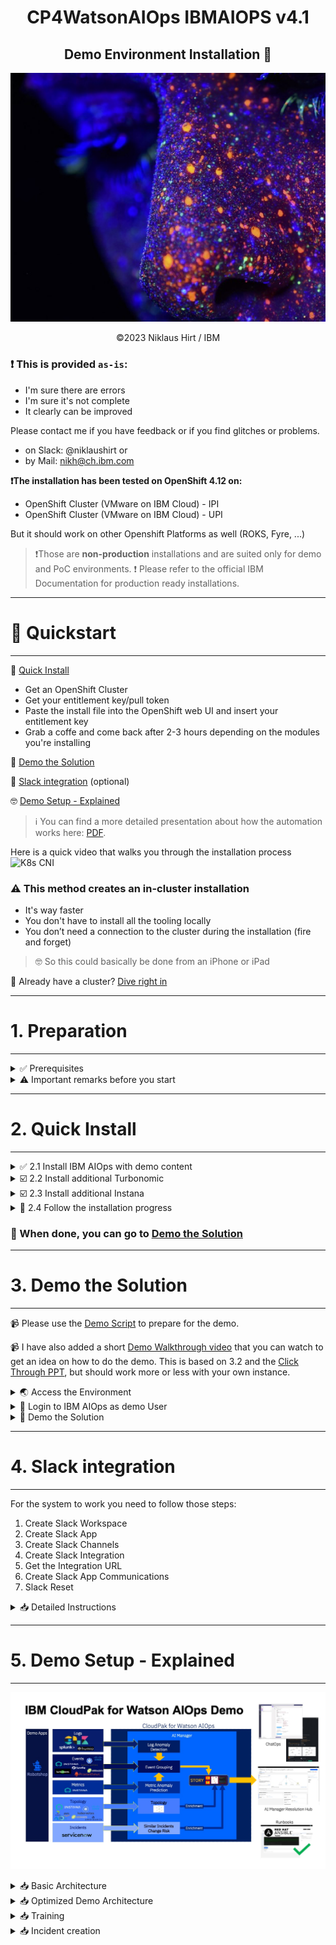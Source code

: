 <center> <h1>CP4WatsonAIOps IBMAIOPS v4.1</h1> </center>
<center> <h2>Demo Environment Installation 🚀</h2> </center>

![K8s CNI](./doc/pics/front.png)


<center> ©2023 Niklaus Hirt / IBM </center>


<div style="page-break-after: always;"></div>


### ❗ This is provided `as-is`:

* I'm sure there are errors
* I'm sure it's not complete
* It clearly can be improved


Please contact me if you have feedback or if you find glitches or problems.

- on Slack: @niklaushirt or
- by Mail: nikh@ch.ibm.com


**❗The installation has been tested on OpenShift 4.12 on:**

- OpenShift Cluster (VMware on IBM Cloud) - IPI
- OpenShift Cluster (VMware on IBM Cloud) - UPI

But it should work on other Openshift Platforms as well (ROKS, Fyre, ...)



> ❗Those are **non-production** installations and are suited only for demo and PoC environments. ❗
> Please refer to the official IBM Documentation for production ready installations.

<div style="page-break-after: always;"></div>

---------------------------------------------------------------
# 🚀 Quickstart
---------------------------------------------------------------


🐥 [Quick Install](#1-preparation)

* Get an OpenShift Cluster
* Get your entitlement key/pull token
* Paste the install file into the OpenShift web UI and insert your entitlement key
* Grab a coffe and come back after 2-3 hours depending on the modules you're installing

🚀 [Demo the Solution](#3-demo-the-solution)

📱 [Slack integration](#4-slack-integration) (optional)

🤓 [Demo Setup - Explained](#5-demo-setup---explained)


> ℹ️ You can find a more detailed presentation about how the automation works here: [PDF](https://ibm.box.com/s/gx0tcubl9k4phvdsrffd7taragrmvz02).
> 



Here is a quick video that walks you through the installation process
![K8s CNI](./doc/pics/JOB_INSTALL.gif)


### ⚠️ **This method creates an in-cluster installation**

- It's way faster
- You don't have to install all the tooling locally
- You don’t need a connection to the cluster during the installation (fire and forget)



> 🤓 So this could basically be done from an iPhone or iPad	

🚀 Already have a cluster? [Dive right in](#-21-install-ai-manager-with-demo-content-turbonomic-and-instana)



<div style="page-break-after: always;"></div>


---------------------------------------------------------------
# 1. Preparation
---------------------------------------------------------------


 

<div style="page-break-after: always;"></div>

<details>
<summary>✅ Prerequisites</summary>

## 1.1 Prerequisites 

### 1.1.1 OpenShift requirements 

I installed the demo in a Techzone environment.

You'll need:

- ROKS 4.12
- 5x worker nodes with **32 CPU / 128 GB**  ❗


You **might** get away with less if you don't install some components (Event Manager, ELK, Turbonomic,...) but no guarantee.



### 1.1.2 Get an OpenShift Cluster (IBMers and IBM Partners only)


IBMers and Partners can get a temporary cluster from [**Techzone**](https://techzone.ibm.com/collection/tech-zone-certified-base-images).


1. Select `OpenShift Cluster (VMware on IBM Cloud) - IPI - Public` Openshift that you want to use above

1. Create a cluster for `Practice/Self Education` or `Test` if you don't have an Opportunity Number

1. Select your preferred Geograpy

  ![K8s CNI](./doc/pics/roks01.png)

1. Select the maximum end date that fits your needs (you can extend the duration once after creation)

	![K8s CNI](./doc/pics/roks03.png)

1. Select Openshift Storage

   - Storage OCS/ODF Size: **5TiB** - This is important as with the 500MiB option your installation will run out of space rapidly.

   - OpenShift Version: **4.12**

	![K8s CNI](./doc/pics/roks02.png)

1. Select the Cluster Size

	- Worker node count: **5**
	- Flavour: **32 vCPU X 128 GB** ❗ 

	> ❗ If you want to install IBM AIOps, Trubonomic and Instana please select **32 vCPU X 128 GB** 

	![K8s CNI](./doc/pics/roks04.png)

1. Click `Submit`
1. Once the cluster is provisioned, don't forget to extend it to 8 days if needed.


### 1.1.3 Get the IBMAIOPS installation token (registry pull token) 

You can get the installation (registry pull token) token from [https://myibm.ibm.com/products-services/containerlibrary](https://myibm.ibm.com/products-services/containerlibrary).

This allows the IBMAIOPS images to be pulled from the IBM Container Registry.

<div style="page-break-after: always;"></div>

</details>
<details>
<summary>⚠️ Important remarks before you start</summary>

## ⚠️⚠️ 1.2 Important remarks before you start ⚠️⚠️

Those are remarks to feedback and problem reports I got from the field.

Those scripts have been tested thoroughly on different environments and have proven to be VERY reliable.

If you think that you hit a problem:

* Make sure that you have provisioned a cluster with **5 worker nodes with 32 CPU and 128 GB** each (`b3c.16x64` - it's easy to select the wrong size). If you have Pods in `0/0` state verify the `Events`. If you get `Not enough CPU` then delete the cluster and provision the correct size.
* If you want to install IBM AIOps, Turbonomic and Instana please select **5 worker nodes with 32 CPU and 128 GB**
* The complete installation takes about 2.5 to 8 hours depending on your region where and how you deployed ROKS to (see above).
* If you see Pods in `CrashLoop` or other error states, try to wait it out (this can be due to dependencies on other componenets that are not ready yet). Chances are that the deployment will eventually go through. If after 8h you are still stuck, ping me.
* **Select and use ONLY ONE of the scripts** below, depending on which components you want to install.




### ❗ So simply put be patient and make sure you have the correct size of cluster provisioned!

<div style="page-break-after: always;"></div>

</details>


---------------------------------------------------------------
# 2. Quick Install
---------------------------------------------------------------


<details>
<summary>✅ 2.1 Install IBM AIOps with demo content</summary>


You get IBM AIOps installed and pre-trained in one simple script.

🚀 Ready to go.



![K8s CNI](./doc/pics/install01.png)

1. In the the OCP Web UI click on the `+` sign in the right upper corner
1. Copy and paste the content from [this file](./Quick_Install/00_INSTALL_IBM_AIOPS.yaml)
3. Replace `<REGISTRY_TOKEN>` at the top of the file with your pull token from step 1.1.3 (the Entitlement key from https://myibm.ibm.com)
3. Click `Save`

> ℹ️❗ If you get a ClusterRoleBinding already exists, just ignore it




This installation cocntains:

> - **IBM AIOps**
> 	- IBM Operator
> 	- IBM AIOps Instance
> - **IBM AIOps Demo Content**
>    - **OpenLDAP** & Register with IBM AIOps
>    - **AWX** (Open Source Ansible Tower) with preloaded Playbooks
>    - **AI Models** - Load and Train 
>      - Create Training Definitions (TG, LAD, CR, SI. Turn off RSA) 
>      - Create Training Data (LAD, SNOW) 
>      - Train Models (TG, LAD, CR, SI) 
>    - **Topology**
>      - RobotShop Demo App
>      - SockShop Demo App
>      - ACME Air Demo App
>      - Create K8s Observer
>      - Create ASM merge rules
>      - Load Overlay Topology
>      - Create IBM AIOps Application
>    - **Misc**
> 	   - Creates valid certificate for Ingress (Slack) 
> 	   - External Routes (Flink, Topology, ...)
> 	   - Disables ASM Service match rule 
> 	   - Create Policy Creation for Stories and Runbooks 
> 	   - Demo Service Account 
> 

<div style="page-break-after: always;"></div>

</details>
<details>
<summary>☑️ 2.2 Install additional Turbonomic</summary>


You get all the IBMAIOPS components installed and pre-trained in one simple script.
Ready to go.



![K8s CNI](./doc/pics/install01.png)

1. In the the OCP Web UI click on the `+` sign in the right upper corner
1. Copy and paste the content from [this file](./Quick_Install/00_INSTALL_IBM_AIOPS.yaml)
1. Adap the installation configuration to enable Turbonomic (set `install` to `true`)

	```yaml
      - name: ibm-aiops-turbonomic
        kind: Turbonomic
        install: true
	
	```
5. Replace the TURBO_LICENSE `NONE` at the top of the file with your Turbonomic license if you have one
3. Replace `<REGISTRY_TOKEN>` at the end of the file with your pull token from step 1.1.3 (the Entitlement key from https://myibm.ibm.com)
5. Click `Save`

> ℹ️❗ If you get a ClusterRoleBinding already exists, just ignore it


This installation adds:


> - **Turbonomic**
> - **Turbonomic Demo Content**
> 		- Demo User
> 		- RobotShop Demo App with synthetic metric
> 		- Instana target (if Instana is installed - you have to enter the API Token Manually)
> 		- Groups for vCenter and RobotShop
> 		- Groups for licensing
> 		- Resource Hogs

<div style="page-break-after: always;"></div>


</details>
<details>
<summary>☑️ 2.3 Install additional Instana</summary>


You get all the IBMAIOPS components installed and pre-trained in one simple script.
Ready to go.



![K8s CNI](./doc/pics/install01.png)

1. In the the OCP Web UI click on the `+` sign in the right upper corner
1. Copy and paste the content from [this file](./Quick_Install/00_INSTALL_IBM_AIOPS.yaml)
1. Adap the installation configuration to enable Instana (set `install` to `true`)

	```yaml
      - name: ibm-aiops-instana
        kind: Instana
        install: true
	
	```
4. Replace `<YOUR_SALES_KEY>` and  `<YOUR_AGENT_KEY>` at the top of the file with your Instana license if you have one
3. Replace `<REGISTRY_TOKEN>` at the end of the file with your pull token from step 1.1.3 (the Entitlement key from https://myibm.ibm.com)
5. Click `Save`

> ℹ️❗ If you get a ClusterRoleBinding already exists, just ignore it


This installation adds:

> - **Instana**


<div style="page-break-after: always;"></div>


</details>

<details>
<summary>🔎 2.4 Follow the installation progress</summary>

- The blue Notification at the top gives you basic information about the running Installation (Name, Version, ...)

	![install](./doc/pics/notification02.png)

	You can open and follow the installation logs by clicking on `Open Logs` 


- In addition to this you also have the bottom Notifications that give you the current step of the Installation

	![install](./doc/pics/notification03.png)


- When the Installation has succeeded, you get the top green Notification bar
	
	![install](./doc/pics/notification01.png)
	
	You can directly open the DemoUI by clicking on the link or go to the chapter [Demo the Solution](#3-demo-the-solution) to learn how to run an efficient demo


</details>


### **🚀 When done, you can go to [Demo the Solution](#3-demo-the-solution)**

---------------------------------------------------------------
# 3. Demo the Solution
---------------------------------------------------------------

📹 Please use the [Demo Script](/./doc/CP4AIOps%20Live%20Environment%20Sample%20Demo%20Script_NO_CHATOPS.md) to prepare for the demo.

📹 I have also added a short [Demo Walkthrough video](https://ibm.box.com/s/a4zbl8rjevxqfe48yxgatgmhomsiu8wl) that you can watch to get an idea on how to do the demo. This is based on 3.2 and the [Click Through PPT](https://ibm.box.com/s/icgkxzlt2ja6dth16dpdin055uyysej1), but should work more or less with your own instance.


<details>
<summary>🌏 Access the Environment</summary>

## 3.1 Access the Environment

To access the demo environment:

* Click on the Application Menu <svg fill="currentColor" height="1em" width="1em" viewBox="0 0 512 512" aria-hidden="true" role="img" style="vertical-align: -0.125em;"><path d="M149.333 56v80c0 13.255-10.745 24-24 24H24c-13.255 0-24-10.745-24-24V56c0-13.255 10.745-24 24-24h101.333c13.255 0 24 10.745 24 24zm181.334 240v-80c0-13.255-10.745-24-24-24H205.333c-13.255 0-24 10.745-24 24v80c0 13.255 10.745 24 24 24h101.333c13.256 0 24.001-10.745 24.001-24zm32-240v80c0 13.255 10.745 24 24 24H488c13.255 0 24-10.745 24-24V56c0-13.255-10.745-24-24-24H386.667c-13.255 0-24 10.745-24 24zm-32 80V56c0-13.255-10.745-24-24-24H205.333c-13.255 0-24 10.745-24 24v80c0 13.255 10.745 24 24 24h101.333c13.256 0 24.001-10.745 24.001-24zm-205.334 56H24c-13.255 0-24 10.745-24 24v80c0 13.255 10.745 24 24 24h101.333c13.255 0 24-10.745 24-24v-80c0-13.255-10.745-24-24-24zM0 376v80c0 13.255 10.745 24 24 24h101.333c13.255 0 24-10.745 24-24v-80c0-13.255-10.745-24-24-24H24c-13.255 0-24 10.745-24 24zm386.667-56H488c13.255 0 24-10.745 24-24v-80c0-13.255-10.745-24-24-24H386.667c-13.255 0-24 10.745-24 24v80c0 13.255 10.745 24 24 24zm0 160H488c13.255 0 24-10.745 24-24v-80c0-13.255-10.745-24-24-24H386.667c-13.255 0-24 10.745-24 24v80c0 13.255 10.745 24 24 24zM181.333 376v80c0 13.255 10.745 24 24 24h101.333c13.255 0 24-10.745 24-24v-80c0-13.255-10.745-24-24-24H205.333c-13.255 0-24 10.745-24 24z"></path></svg> in your Openshift Web Console.
* Select `IBM AIOps Demo UI`
* Login with the password `P4ssw0rd!`

	![demo](./doc/pics/demo-menu.png)




<div style="page-break-after: always;"></div>

</details>
<details>
<summary>🔐 Login to IBM AIOps as demo User</summary>

## 3.2 Login to IBM AIOps as demo User

* Click on the blue `IBM AIOps` button
* Login as User `demo` with the Password `P4ssw0rd!`


![demo](./doc/pics/demo01.png)


</details>
<details>
<summary>🚀 Demo the Solution</summary>

## 3.3 🚀 Demo the Solution

Please use the [Script](/./doc/CP4AIOps%20Live%20Environment%20Sample%20Demo%20Script_NO_CHATOPS.md) to prepare for the demo.

Then start the demo with the [Demo Script](/./doc/CP4AIOps%20Live%20Environment%20Sample%20Demo%20Script_NO_CHATOPS.md#3-deliver-the-demo).

</details>
<div style="page-break-after: always;"></div>



---------------------------------------------------------------
# 4. Slack integration
---------------------------------------------------------------


For the system to work you need to follow those steps:


1. Create Slack Workspace
1. Create Slack App
1. Create Slack Channels
1. Create Slack Integration
1. Get the Integration URL
1. Create Slack App Communications
1. Slack Reset

<div style="page-break-after: always;"></div>


<details>
<summary>📥 Detailed Instructions</summary>

## 4.1 Create your Slack Workspace

1. Create a Slack workspace by going to https://slack.com/get-started#/createnew and logging in with an email <i>**which is not your IBM email**</i>. Your IBM email is part of the IBM Slack enterprise account and you will not be able to create an independent Slack workspace outside if the IBM slack service. 

  ![slack1](./doc/pics/slackws1.png)

2. After authentication, you will see the following screen:

  ![slack2](./doc/pics/slackws2.png)

3. Click **Create a Workspace** ->

4. Name your Slack workspace

  ![slack3](./doc/pics/slackws3.png)

  Give your workspace a unique name such as aiops-\<yourname\>.

5. Describe the workspace current purpose

  ![slack4](./doc/pics/slackws4.png)

  This is free text, you may simply write “demo for IBM AIOps” or whatever you like.

6. 

  ![slack5](./doc/pics/slackws5.png)

  You may add team members to your new Slack workspace or skip this step.


At this point you have created your own Slack workspace where you are the administrator and can perform all the necessary steps to integrate with CP4WAOps.

![slack6](./doc/pics/slackws6.png)

**Note** : This Slack workspace is outside the control of IBM and must be treated as a completely public environment. Do not place any confidential material in this Slack workspace.

<div style="page-break-after: always;"></div>


## 4.2 Create Your Slack App

1. Create a Slack app, by going to https://api.slack.com/apps and clicking `Create New App`. 

   ![slack7](./doc/pics/slack01.png)


2. Select `From an app manifest`


  ![slack7](./doc/pics/slack02.png)

3. Select the appropriate workspace that you have created before and click `Next`

4. Copy and paste the content of this file [./doc/slack/slack-app-manifest.yaml](./doc/slack/slack-app-manifest.yaml).

	Don't bother with the URLs just yet, we will adapt them as needed.

5. Click `Next`

5. Click `Create`

6. Scroll down to Display Information and name your IBMAIOPS app.

7. You can add an icon to the app (there are some sample icons in the ./tools/4_integrations/slack/icons folder.

8. Click save changes

9. In the `Basic Information` menu click on `Install to Workspace` then click `Allow`

<div style="page-break-after: always;"></div>


## 4.3 Create Your Slack Channels


1. In Slack add a two new channels:
	* aiops-demo-reactive
	* aiops-demo-proactive

	![slack7](./doc/pics/slack03.png)


2. Right click on each channel and select `Copy Link`

	This should get you something like this https://xxxx.slack.com/archives/C021QOY16BW
	The last part of the URL is the channel ID (i.e. C021QOY16BW)
	Jot them down for both channels
	
3. Under Apps click Browse Apps

	![slack7](./doc/pics/slack13.png)

4. Select the App you just have created

5. Invite the Application to each of the two channels by typing

	```bash
	@<MyAppname>
	```

6. Select `Add to channel`

	You shoud get a message from <MyAppname> saying `was added to #<your-channel> by ...`


<div style="page-break-after: always;"></div>

## 4.4 Integrate Your Slack App

In the Slack App: 

1. In the `Basic Information` menu get the `Signing Secret` (not the Client Secret!) and jot it down

	![K8s CNI](./doc/pics/doc47.png)
	
3. In the `OAuth & Permissions` get the `Bot User OAuth Token` (not the User OAuth Token!) and jot it down

	![K8s CNI](./doc/pics/doc48.png)

In the IBM AIOps (IBMAIOPS) 

1. In the `IBM AIOps` "Hamburger" Menu select `Define`/`Data and tool integrations`
1. Click `Add connection`

	![K8s CNI](./doc/pics/doc14.png)
	
1. Under `Slack`, click on `Add Connection`
	![K8s CNI](./doc/pics/doc45.png)

6. Name it "Slack"
7. Paste the `Signing Secret` from above
8. Paste the `Bot User OAuth Token` from above

	![K8s CNI](./doc/pics/doc50.png)
	
9. Paste the channel IDs from the channel creation step in the respective fields

	![K8s CNI](./doc/pics/doc49.png)
	
	![K8s CNI](./doc/pics/doc52.png)
		
		

10. Test the connection and click save




<div style="page-break-after: always;"></div>


## 4.5 Create the Integration URL

In the IBM AIOps (IBMAIOPS) 

1. Go to `Data and tool integrations`
2. Under `Slack` click on `1 integration`
3. Copy out the URL

	![secure_gw_search](./doc/pics/slack04.png)

This is the URL you will be using for step 6.


<div style="page-break-after: always;"></div>


## 4.6 Create Slack App Communications

Return to the browser tab for the Slack app. 

### 4.6.1 Event Subscriptions

1. Select `Event Subscriptions`.

2. In the `Enable Events` section, click the slider to enable events. 

3. For the Request URL field use the `Request URL` from step 5.

	e.g: `https://<my-url>/aiops/aimanager/instances/xxxxx/api/slack/events`

4. After pasting the value in the field, a *Verified* message should display.

	![slacki3](./doc/pics/slacki3.png)

	If you get an error please check 5.7

5. Verify that on the `Subscribe to bot events` section you got:

	*  `app_mention` and 
	*  `member_joined_channel` events.

	![slacki4](./doc/pics/slacki4.png)

6. Click `Save Changes` button.


### 4.6.2 Interactivity & Shortcuts

7. Select `Interactivity & Shortcuts`. 

8. In the Interactivity section, click the slider to enable interactivity. For the `Request URL` field, use use the URL from above.

 **There is no automatic verification for this form**

![slacki5](./doc/pics/slacki5.png)

9. Click `Save Changes` button.

### 4.6.3 Slash Commands

Now, configure the `welcome` slash command. With this command, you can trigger the welcome message again if you closed it. 

1. Select  `Slash Commands`

2. Click `Create New Command` to create a new slash command. 

	Use the following values:
	
	
	| Field | Value |
	| --- | --- |
	|Command| /welcome|
	|Request URL|the URL from above|
	|Short Description| Welcome to IBM AIOps|

3. Click `Save`.

### 4.6.4 Reinstall App

The Slack app must be reinstalled, as several permissions have changed. 

1. Select `Install App` 
2. Click `Reinstall to Workspace`

Once the workspace request is approved, the Slack integration is complete. 

If you run into problems validating the `Event Subscription` in the Slack Application, see 5.2

<div style="page-break-after: always;"></div>

<div style="page-break-after: always;"></div>



<div style="page-break-after: always;"></div>

## 4.7 Slack Reset


### 4.7.1 Get the User OAUTH Token

This is needed for the reset scripts in order to empty/reset the Slack channels.

This is based on [Slack Cleaner2](https://github.com/sgratzl/slack_cleaner2).
You might have to install this:

```bash
pip3 install slack-cleaner2
```
#### Reset reactive channel 

In your Slack app

1. In the `OAuth & Permissions` get the `User OAuth Token` (not the Bot User OAuth Token this time!) and jot it down

In file `./tools/98_maintenance/scripts/13_reset-slack.sh`

2. Replace `not_configured` for the `SLACK_TOKEN` parameter with the token 
3. Adapt the channel name for the `SLACK_REACTIVE` parameter


#### Reset proactive channel 

In your Slack app

1. In the `OAuth & Permissions` get the `User OAuth Token` (not the Bot User OAuth Token this time!) and jot it down (same token as above)

In file `./tools/98_maintenance/scripts/14_reset-slack-changerisk.sh`

2. Replace `not_configured` for the `SLACK_TOKEN` parameter with the token 
3. Adapt the channel name for the `SLACK_PROACTIVE` parameter



### 4.7.2 Perform Slack Reset

Call either of the scripts above to reset the channel:

```bash

./tools/98_maintenance/scripts/13_reset-slack.sh

or

./tools/98_maintenance/scripts/14_reset-slack-changerisk.sh

```
</details>



---------------------------------------------------------------
# 5. Demo Setup - Explained
---------------------------------------------------------------


![demo](./doc/pics/aiops_arch_overview.jpg)

<details>
<summary>📥 Basic Architecture</summary>

## 5.1 Basic Architecture

The environement (Kubernetes, Applications, ...) create logs that are being fed into a Log Management Tool (ELK in this case).

![demo](./doc/pics/aiops_arch_overview.jpg)

1. External Systems generate Alerts and send them into the IBM AIOps for Event Grouping.
1. At the same time IBM AIOps ingests the raw logs coming from the Log Management Tool (ELK) and looks for anomalies in the stream based on the trained model.
2. It also ingests Metric Data and looks for anomalies
1. If it finds an anomaly (logs and/or metrics) it forwards it to the Event Grouping as well.
1. Out of this, IBM AIOps creates an Incident that is being enriched with Topology (Localization and Blast Radius) and with Similar Incidents that might help correct the problem.
1. The Incident is then sent to Slack.
1. A Runbook is available to correct the problem but not launched automatically.

<div style="page-break-after: always;"></div>

</details>
<details>
<summary>📥 Optimized Demo Architecture</summary>

## 5.2 Optimized Demo Architecture

The idea of this repo is to provide a optimised, complete, pre-trained demo environment that is self-contained (e.g. can be deployed in only one cluster)

It contains the following components (which can be installed independently):

 - **IBM AIOps**
 	- IBM Operator
 	- IBM AIOps Instance
 - **IBM AIOps Demo Content**  (optional)
    - **OpenLDAP** & Register with IBM AIOps
    - **AWX** (Open Source Ansible Tower) with preloaded Playbooks
    - **AI Models** - Load and Train 
      - Create Training Definitions (TG, LAD, CR, SI. Turn off RSA) 
      - Create Training Data (LAD, SNOW) 
      - Train Models (TG, LAD, CR, SI) 
    - **Topology**
      - RobotShop Demo App
      - Create K8s Observer
      - Create ASM merge rules
      - Load Overlay Topology
      - Create IBM AIOps Application
    - **Misc**
     	   - Creates valid certificate for Ingress (Slack) 
     	   	   	   	   - External Routes (Flink, Topology, ...)
     	   	   	   	    	   	   	    	   	    	   - Disables ASM Service match rule 
     	   	   	   	    	   	   	    	   	    	   	   	   	    	   	    	   	   	    	   	   - Create Policy Creation for Stories and Runbooks 
     	   	   	   	    	   	   	    	   	    	   	   	   	    	   	    	   	   	    	   	    	   	   	    	   	    	   	   	    	   	    	   	    	   	    	   - Demo Service Account 
 - **Event Manager**  (optional)
 	- Event Manager
 - **Event Manager Demo Content**  (optional)
   - **Topology**
     - Create ASM merge rules
     - Load ASM merge Topology
     - Create IBM AIOps Application
 - **Turbonomic**  (optional)
 - **Turbonomic Demo Content** (optional)
	- Demo User
	- RobotShop Demo App with synthetic metric
	- Instana target (if Instana is installed - you have to enter the API Token Manually)
	- Groups for vCenter and RobotShop
	- Groups for licensing
	- Resource Hogs
 - **Instana**  (optional)

![demo](./doc/pics/aiops_arch_dataflow.jpg)


For the this specific Demo environment:

* ELK is not needed as I am using pre-canned logs for training and for the anomaly detection (inception)
* Same goes for Metrics, I am using pre-canned metric data for training and for the anomaly detection (inception)
* The Events are also created from pre-canned content that is injected into IBM AIOps
* There are also pre-canned ServiceNow Incidents if you don’t want to do the live integration with SNOW
* The Webpages that are reachable from the Events are static and hosted on my GitHub
* The same goes for ServiceNow Incident pages if you don’t integrate with live SNOW

This allows us to:

* Install the whole Demo Environment in a self-contained OCP Cluster
* Trigger the Anomalies reliably
* Get Events from sources that would normally not be available (Instana, Turbonomic, Log Aggregator, Metric Provider, ...)
* Show some examples of SNOW integration without a live system


<div style="page-break-after: always;"></div>

</details>
<details>
<summary>📥 Training </summary>

## 5.3 Training

### 5.3.1 Loading training data

![demo](./doc/pics/aiops_arch_training.jpg)

Loading Training data is done at the lowest possible level (for efficiency and speed):

* Logs: Loading Elastic Search indexes directly into ES - two days of logs for March 3rd and 4th 2022
* SNOW: Loading Elastic Search indexes directly into ES - synthetic data with 15k change requests and 5k incidents
* Metrics: Loading Cassandra dumps of metric data - 3 months of synthetic data for 13 KPIs


### 5.3.2 Training the models

The models can be trained directly on the data that has been loaded as described above.


<div style="page-break-after: always;"></div>

</details>
<details>
<summary>📥 Incident creation</summary>

## 5.4 Incident creation (inception)

![demo](./doc/pics/aiops_arch_inception.jpg)

Incidents are being created by using the high level APIs in order to simulate a real-world scenario.

* Events: Pre-canned events are being injected through the corresponding REST API
* Logs: Pre-canned anomalous logs for a 30 min timerange are injected through Kafka
* Metrics: Anomalous metric data are generated on the fly and injected via the corresponding REST API
</details>


<div style="page-break-after: always;"></div>

